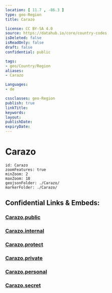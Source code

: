 ```yaml
---
location: [ 11.7 , -86.3 ] 
type: geo-Region
title: Carazo

license: CC BY-SA 4.0
source: https://datahub.io/core/country-codes
isDeleted: false
isReadOnly: false
draft: false
confidential: public

tags:
- geo/Country/Region
aliases:
- Carazo

Languages:
- de

cssclasses: geo-Region
publish: true
linkTitle: 
keywords: 
layout: 
publishDate: 
expiryDate: 
---
```


# Carazo

```leaflet
id: Carazo
zoomFeatures: true 
minZoom: 2 
maxZoom: 18
geojsonFolder: ./Carazo/
markerFolder: ./Carazo/
```


## Confidential Links & Embeds: 

### [Carazo.public](/_public/\Earth\Continent\America~Central\Nicaragua\departments~NicaraguaCarazo.public.md) 

### [Carazo.internal](/_internal/\Earth\Continent\America~Central\Nicaragua\departments~NicaraguaCarazo.internal.md) 

### [Carazo.protect](/_protect/\Earth\Continent\America~Central\Nicaragua\departments~NicaraguaCarazo.protect.md) 

### [Carazo.private](/_private/\Earth\Continent\America~Central\Nicaragua\departments~NicaraguaCarazo.private.md) 

### [Carazo.personal](/_personal/\Earth\Continent\America~Central\Nicaragua\departments~NicaraguaCarazo.personal.md) 

### [Carazo.secret](/_secret/\Earth\Continent\America~Central\Nicaragua\departments~NicaraguaCarazo.secret.md)

